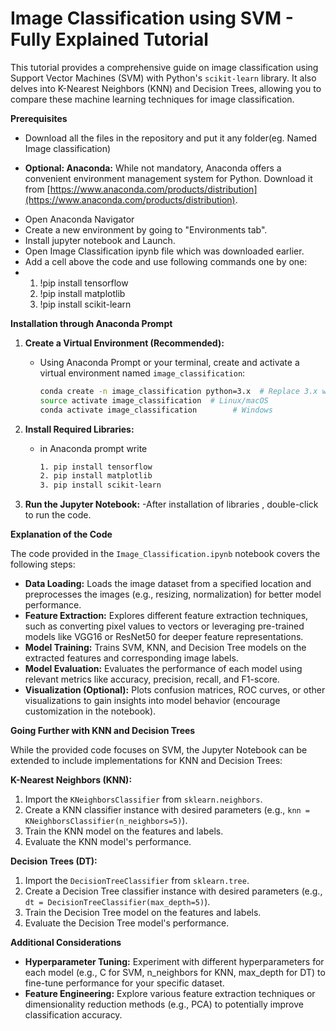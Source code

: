 # Image Classification using SVM - Fully Explained Tutorial

This tutorial provides a comprehensive guide on image classification using Support Vector Machines (SVM) with Python's `scikit-learn` library. It also delves into K-Nearest Neighbors (KNN) and Decision Trees, allowing you to compare these machine learning techniques for image classification.

**Prerequisites**
  - Download all the files in the repository and put it any folder(eg. Named Image classification)
* **Optional: Anaconda:** While not mandatory, Anaconda offers a convenient environment management system for Python. Download it from [https://www.anaconda.com/products/distribution](https://www.anaconda.com/products/distribution).

- Open Anaconda Navigator
- Create a new environment by going to "Environments tab".
- Install jupyter notebook and Launch.
- Open Image Classification ipynb file which was downloaded earlier.
- Add a cell above the code and use following commands one by one:
- 1. !pip install tensorflow
  2. !pip install matplotlib
  3. !pip install scikit-learn
 
     
**Installation through Anaconda Prompt**

1.  **Create a Virtual Environment (Recommended):**

    - Using Anaconda Prompt or your terminal, create and activate a virtual environment named `image_classification`:

      ```bash
      conda create -n image_classification python=3.x  # Replace 3.x with your desired Python version
      source activate image_classification  # Linux/macOS
      conda activate image_classification        # Windows
      ```

2.  **Install Required Libraries:**

    - in Anaconda prompt write 

      ```bash
      1. pip install tensorflow
      2. pip install matplotlib
      3. pip install scikit-learn
      ```


2.  **Run the Jupyter Notebook:**
    -After installation of libraries , double-click to run the code.

**Explanation of the Code**

The code provided in the `Image_Classification.ipynb` notebook covers the following steps:

  - **Data Loading:** Loads the image dataset from a specified location and preprocesses the images (e.g., resizing, normalization) for better model performance.
  - **Feature Extraction:** Explores different feature extraction techniques, such as converting pixel values to vectors or leveraging pre-trained models like VGG16 or ResNet50 for deeper feature representations.
  - **Model Training:** Trains SVM, KNN, and Decision Tree models on the extracted features and corresponding image labels.
  - **Model Evaluation:** Evaluates the performance of each model using relevant metrics like accuracy, precision, recall, and F1-score.
  - **Visualization (Optional):** Plots confusion matrices, ROC curves, or other visualizations to gain insights into model behavior (encourage customization in the notebook).

**Going Further with KNN and Decision Trees**

While the provided code focuses on SVM, the Jupyter Notebook can be extended to include implementations for KNN and Decision Trees:

**K-Nearest Neighbors (KNN):**

1.  Import the `KNeighborsClassifier` from `sklearn.neighbors`.
2.  Create a KNN classifier instance with desired parameters (e.g., `knn = KNeighborsClassifier(n_neighbors=5)`).
3.  Train the KNN model on the features and labels.
4.  Evaluate the KNN model's performance.

**Decision Trees (DT):**

1.  Import the `DecisionTreeClassifier` from `sklearn.tree`.
2.  Create a Decision Tree classifier instance with desired parameters (e.g., `dt = DecisionTreeClassifier(max_depth=5)`).
3.  Train the Decision Tree model on the features and labels.
4.  Evaluate the Decision Tree model's performance.

**Additional Considerations**

* **Hyperparameter Tuning:** Experiment with different hyperparameters for each model (e.g., C for SVM, n_neighbors for KNN, max_depth for DT) to fine-tune performance for your specific dataset.
* **Feature Engineering:** Explore various feature extraction techniques or dimensionality reduction methods (e.g., PCA) to potentially improve classification accuracy.
